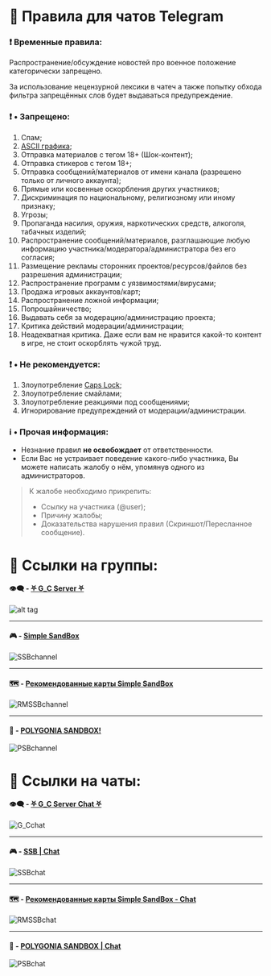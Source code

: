 # 📃 Правила для чатов Telegram

### ❗️ Временные правила:
Распространение/обсуждение новостей про военное положение категорически запрещено.

За использование нецензурной лексики в чатеч а также попытку обхода фильтра запрещённых слов будет выдаваться предупреждение.

### ❗️ • Запрещено:
1. Спам;
2. [ASCII графика](https://ru.m.wikipedia.org/wiki/ASCII-%D0%B3%D1%80%D0%B0%D1%84%D0%B8%D0%BA%D0%B0);
3. Отправка материалов с тегом 18+ (Шок-контент);
4. Отправка стикеров с тегом 18+;
5. Отправка сообщений/материалов от имени канала (разрешено только от личного аккаунта);
6. Прямые или косвенные оскорбления других участников;
7. Дискриминация по национальному, религиозному или иному признаку;
8. Угрозы;
9. Пропаганда насилия, оружия, наркотических средств, алкоголя, табачных изделий;
10. Распространение сообщений/материалов, разглашающие любую информацию участника/модератора/администратора без его согласия;
11. Размещение рекламы сторонних проектов/ресурсов/файлов без разрешения администрации;
12. Распространение программ с уязвимостями/вирусами;
13. Продажа игровых аккаунтов/карт;
14. Распространение ложной информации;
15. Попрошайничество;
16. Выдавать себя за модерацию/администрацию проекта;
17. Критика действий модерации/администрации;
18. Неадекватная критика. Даже если вам не нравится какой-то контент в игре, не стоит оскорблять чужой труд.

### ❗️ • Не рекомендуется:
1. Злоупотребление [Caps Lock](https://ru.wikipedia.org/wiki/Caps_Lock#:~:text=%D0%A2%D0%95%D0%9A%D0%A1%D0%A2%2C%20%D0%9D%D0%90%D0%91%D0%A0%D0%90%D0%9D%D0%9D%D0%AB%D0%99%20%D0%A1%D0%9E%20%D0%92%D0%9A%D0%9B%D0%AE%D0%A7%D0%81%D0%9D%D0%9D%D0%AB%D0%9C%20%D0%A0%D0%95%D0%96%D0%98%D0%9C%D0%9E%D0%9C%20CAPS%20LOCK);
2. Злоупотребление смайлами;
3. Злоупотребление реакциями под сообщениями;
4. Игнорирование предупреждений от модерации/администрации.

### ℹ️ • Прочая информация:
* Незнание правил **не освобождает** от ответственности.
* Если Вас не устраивает поведение какого-либо участника, Вы можете написать жалобу о нём, упомянув одного из администраторов. 
> К жалобе необходимо прикрепить: 
> * Ссылку на участника (@user); 
> * Причину жалобы; 
> * Доказательства нарушения правил (Скриншот/Пересланное сообщение).

# 📢 Ссылки на группы:
#### 👁️‍🗨️ - [⛧ G_С Server ⛧](https://t.me/Gamzee_Chert)
![alt tag](https://github.com/GamzeeChert/ChatRules/blob/main/G_Cchannel.jpg?raw=true)
- - - - -
#### 🎮 - [Simple SandBox](https://t.me/simple_sandbox)
![SSBchannel](https://github.com/GamzeeChert/ChatRules/blob/main/SSBchannel.jpg?raw=true)
- - - - -
#### 🗺 - [Рекомендованные карты Simple SandBox](https://t.me/SimpleSandBoxRecommendedMaps)
![RMSSBchannel](https://github.com/GamzeeChert/ChatRules/blob/main/RMSSBchannel.jpg?raw=true)
- - - - -
#### 👾 - [POLYGONIA SANDBOX!](https://t.me/polygonia_sandbox)
![PSBchannel](https://github.com/GamzeeChert/ChatRules/blob/main/PSBchannel.jpg?raw=true)

# 🔗 Ссылки на чаты:
#### 👁️‍🗨️ - [⛧ G_C Server Chat ⛧](https://t.me/+WA4ubIKzWSsxOWRi)
![G_Cchat](https://github.com/GamzeeChert/ChatRules/blob/main/G_Cchat.jpg?raw=true)
- - - - -
#### 🎮 - [SSB | Chat](https://t.me/SimpleSandBox2Chat)
![SSBchat](https://github.com/GamzeeChert/ChatRules/blob/main/SSBchat.jpg?raw=true)
- - - - -
#### 🗺 - [Рекомендованные карты Simple SandBox - Chat](https://t.me/SimpleSandBoxRecommendedMapsChat)
![RMSSBchat](https://github.com/GamzeeChert/ChatRules/blob/main/RMSSBchat.jpg?raw=true)
- - - - -
#### 👾 - [POLYGONIA SANDBOX | Chat](https://t.me/polygonia_sandbox_chat)
![PSBchat](https://github.com/GamzeeChert/ChatRules/blob/main/PSBchat.jpg?raw=true)